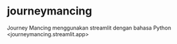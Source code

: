 # journeymancing
Journey Mancing menggunakan streamlit dengan bahasa Python
<journeymancing.streamlit.app>
